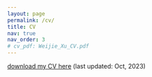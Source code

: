 ```yaml
---
layout: page
permalink: /cv/
title: CV
nav: true
nav_order: 3
# cv_pdf: Weijie_Xu_CV.pdf
---
```


[download my CV here](https://weijiexu-charlie.github.io/assets/pdf/Weijie_Xu_CV.pdf) (last updated: Oct, 2023)

